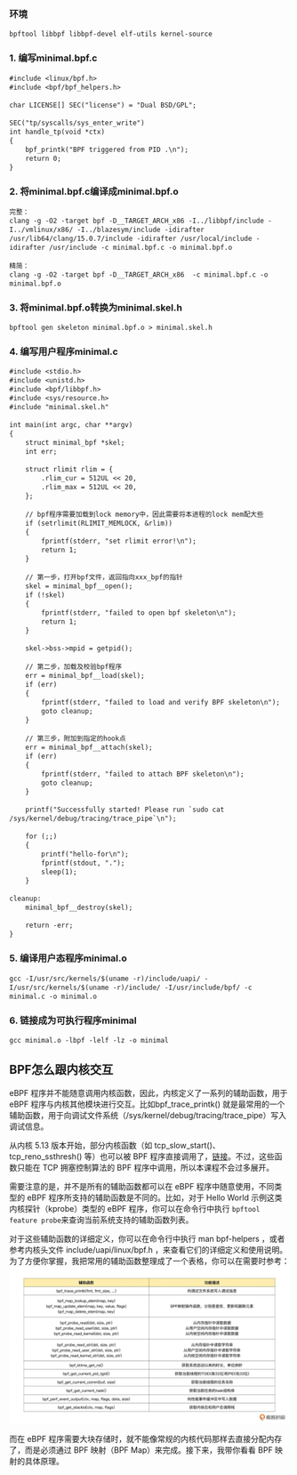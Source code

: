 ### 环境
```
bpftool libbpf libbpf-devel elf-utils kernel-source
```

### 1. 编写minimal.bpf.c
```
#include <linux/bpf.h>
#include <bpf/bpf_helpers.h>

char LICENSE[] SEC("license") = "Dual BSD/GPL";

SEC("tp/syscalls/sys_enter_write")
int handle_tp(void *ctx)
{
    bpf_printk("BPF triggered from PID .\n");
    return 0;
}
```

### 2. 将minimal.bpf.c编译成minimal.bpf.o
```
完整：
clang -g -O2 -target bpf -D__TARGET_ARCH_x86 -I../libbpf/include -I../vmlinux/x86/ -I../blazesym/include -idirafter /usr/lib64/clang/15.0.7/include -idirafter /usr/local/include -idirafter /usr/include -c minimal.bpf.c -o minimal.bpf.o

精简：
clang -g -O2 -target bpf -D__TARGET_ARCH_x86  -c minimal.bpf.c -o minimal.bpf.o
```

### 3. 将minimal.bpf.o转换为minimal.skel.h
```
bpftool gen skeleton minimal.bpf.o > minimal.skel.h
```

### 4. 编写用户程序minimal.c
```
#include <stdio.h>
#include <unistd.h>
#include <bpf/libbpf.h>
#include <sys/resource.h>
#include "minimal.skel.h"

int main(int argc, char **argv)
{
    struct minimal_bpf *skel;
    int err;

    struct rlimit rlim = {
        .rlim_cur = 512UL << 20,
        .rlim_max = 512UL << 20,
    };

    // bpf程序需要加载到lock memory中，因此需要将本进程的lock mem配大些
    if (setrlimit(RLIMIT_MEMLOCK, &rlim))
    {
        fprintf(stderr, "set rlimit error!\n");
        return 1;
    }

    // 第一步，打开bpf文件，返回指向xxx_bpf的指针
    skel = minimal_bpf__open();
    if (!skel)
    {
        fprintf(stderr, "failed to open bpf skeleton\n");
        return 1;
    }

    skel->bss->mpid = getpid();

    // 第二步，加载及校验bpf程序
    err = minimal_bpf__load(skel);
    if (err)
    {
        fprintf(stderr, "failed to load and verify BPF skeleton\n");
        goto cleanup;
    }

    // 第三步，附加到指定的hook点
    err = minimal_bpf__attach(skel);
    if (err)
    {
        fprintf(stderr, "failed to attach BPF skeleton\n");
        goto cleanup;
    }

    printf("Successfully started! Please run `sudo cat /sys/kernel/debug/tracing/trace_pipe`\n");

    for (;;)
    {
        printf("hello-for\n");
        fprintf(stdout, ".");
        sleep(1);
    }

cleanup:
    minimal_bpf__destroy(skel);

    return -err;
}
```

### 5. 编译用户态程序minimal.o
```
gcc -I/usr/src/kernels/$(uname -r)/include/uapi/ -I/usr/src/kernels/$(uname -r)/include/ -I/usr/include/bpf/ -c minimal.c -o minimal.o
```

### 6. 链接成为可执行程序minimal
```
gcc minimal.o -lbpf -lelf -lz -o minimal
```

## BPF怎么跟内核交互
eBPF 程序并不能随意调用内核函数，因此，内核定义了一系列的辅助函数，用于 eBPF 程序与内核其他模块进行交互。比如bpf_trace_printk() 就是最常用的一个辅助函数，用于向调试文件系统（/sys/kernel/debug/tracing/trace_pipe）写入调试信息。

从内核 5.13 版本开始，部分内核函数（如  tcp_slow_start()、tcp_reno_ssthresh()  等）也可以被 BPF 程序直接调用了，[链接](https://lwn.net/Articles/856005/)。不过，这些函数只能在 TCP 拥塞控制算法的 BPF 程序中调用，所以本课程不会过多展开。

需要注意的是，并不是所有的辅助函数都可以在 eBPF 程序中随意使用，不同类型的 eBPF 程序所支持的辅助函数是不同的。比如，对于 Hello World 示例这类内核探针（kprobe）类型的 eBPF 程序，你可以在命令行中执行 `bpftool feature probe`来查询当前系统支持的辅助函数列表。

对于这些辅助函数的详细定义，你可以在命令行中执行 man bpf-helpers ，或者参考内核头文件 include/uapi/linux/bpf.h ，来查看它们的详细定义和使用说明。为了方便你掌握，我把常用的辅助函数整理成了一个表格，你可以在需要时参考：
![bpf-helper](docs/img/bpf-helper.webp)

而在 eBPF 程序需要大块存储时，就不能像常规的内核代码那样去直接分配内存了，而是必须通过 BPF 映射（BPF Map）来完成。接下来，我带你看看 BPF 映射的具体原理。